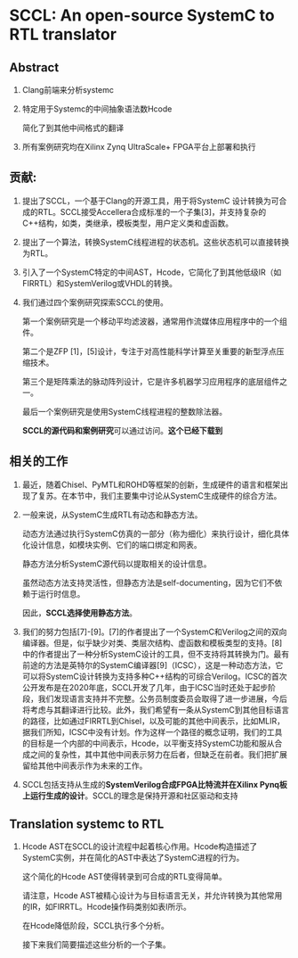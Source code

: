 #  SCCL: An open-source SystemC to RTL translator

## Abstract

1. Clang前端来分析systemc

2. 特定用于Systemc的中间抽象语法数Hcode

   简化了到其他中间格式的翻译

3. 所有案例研究均在Xilinx Zynq UltraScale+ FPGA平台上部署和执行

## 贡献:

1. 提出了SCCL，一个基于Clang的开源工具，用于将SystemC 设计转换为可合成的RTL。SCCL接受Accellera合成标准的一个子集[3]，并支持复杂的C++结构，如类，类继承，模板类型，用户定义类和虚函数。

2. 提出了一个算法，转换SystemC线程进程的状态机。这些状态机可以直接转换为RTL。

3. 引入了一个SystemC特定的中间AST，Hcode，它简化了到其他低级IR（如FIRRTL）和SystemVerilog或VHDL的转换。

4. 我们通过四个案例研究探索SCCL的使用。

   第一个案例研究是一个移动平均滤波器，通常用作流媒体应用程序中的一个组件。

   第二个是ZFP [1]，[5]设计，专注于对高性能科学计算至关重要的新型浮点压缩技术。

   第三个是矩阵乘法的脉动阵列设计，它是许多机器学习应用程序的底层组件之一。

   最后一个案例研究是使用SystemC线程进程的整数除法器。

   **SCCL的源代码和案例研究**可以通过访问。**这个已经下载到**

## 相关的工作

1. 最近，随着Chisel、PyMTL和ROHD等框架的创新，生成硬件的语言和框架出现了复苏。在本节中，我们主要集中讨论从SystemC生成硬件的综合方法。

2. 一般来说，从SystemC生成RTL有动态和静态方法。

   动态方法通过执行SystemC仿真的一部分（称为细化）来执行设计，细化具体化设计信息，如模块实例、它们的端口绑定和网表。

   静态方法分析SystemC源代码以提取相关的设计信息。

   虽然动态方法支持灵活性，但静态方法是self-documenting，因为它们不依赖于运行时信息。

   因此，**SCCL选择使用静态方法**。

3. 我们的努力包括[7]-[9]。[7]的作者提出了一个SystemC和Verilog之间的双向编译器。但是，似乎缺少对类、类层次结构、虚函数和模板类型的支持。[8]中的作者提出了一种分析SystemC设计的工具，但不支持将其转换为门。最有前途的方法是英特尔的SystemC编译器[9]（ICSC），这是一种动态方法，它可以将SystemC设计转换为支持多种C++结构的可综合Verilog。ICSC的首次公开发布是在2020年底，SCCL开发了几年，由于ICSC当时还处于起步阶段，我们发现语言支持并不完整。公务员制度委员会取得了进一步进展，今后将考虑与其翻译进行比较。此外，我们希望有一条从SystemC到其他目标语言的路径，比如通过FIRRTL到Chisel，以及可能的其他中间表示，比如MLIR，据我们所知，ICSC中没有计划。作为这样一个路径的概念证明，我们的工具的目标是一个内部的中间表示，Hcode，以平衡支持SystemC功能和服从合成之间的复杂性，其中其他中间表示努力在后者，但缺乏在前者。我们把扩展留给其他中间表示作为未来的工作。

4. SCCL包括支持从生成的**SystemVerilog合成FPGA比特流并在Xilinx Pynq板上运行生成的设计**。SCCL的理念是保持开源和社区驱动和支持

## Translation systemc to RTL

1. Hcode AST在SCCL的设计流程中起着核心作用。Hcode构造描述了SystemC实例，并在简化的AST中表达了SystemC进程的行为。

   这个简化的Hcode AST使得转录到可合成的RTL变得简单。

   请注意，Hcode AST被精心设计为与目标语言无关，并允许转换为其他常用的IR，如FIRRTL。Hcode操作码类别如表I所示。

   在Hcode降低阶段，SCCL执行多个分析。

   接下来我们简要描述这些分析的一个子集。



   





